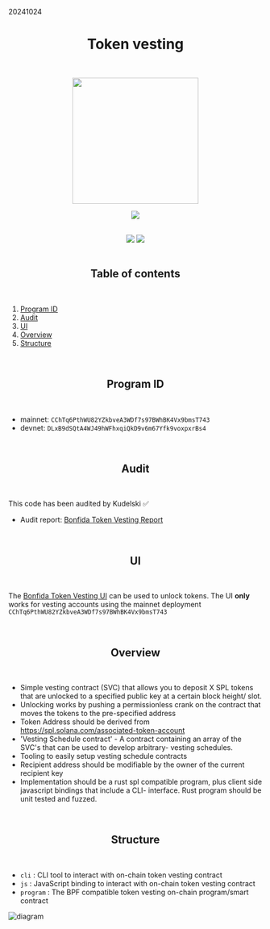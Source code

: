 20241024
<h1 align="center">Token vesting</h1>
<br />
<p align="center">
<img width="250" src="https://i.imgur.com/nn7LMNV.png"/>
</p>
<p align="center">
<a href="https://twitter.com/bonfida">
<img src="https://img.shields.io/twitter/url?label=Bonfida&style=social&url=https%3A%2F%2Ftwitter.com%2Fbonfida">
</a>
</p>

<br />

<div align="center">
<img src="https://img.shields.io/badge/TypeScript-007ACC?style=for-the-badge&logo=typescript&logoColor=white" />
<img src="https://img.shields.io/badge/Rust-000000?style=for-the-badge&logo=rust&logoColor=white" />

</div>

<br />
<h2 align="center">Table of contents</h2>
<br />

1. [Program ID](#program-id)
2. [Audit](#audit)
3. [UI](#ui)
4. [Overview](#overview)
5. [Structure](#structure)

<br />
<a name="program-id"></a>
<h2 align="center">Program ID</h2>
<br />

- mainnet: `CChTq6PthWU82YZkbveA3WDf7s97BWhBK4Vx9bmsT743`
- devnet: `DLxB9dSQtA4WJ49hWFhxqiQkD9v6m67Yfk9voxpxrBs4`

<br />
<a name="audit"></a>
<h2 align="center">Audit</h2>
<br />

This code has been audited by Kudelski ✅

- Audit report: [Bonfida Token Vesting Report](/audit/Bonfida_SecurityAssessment_Vesting_Final050521.pdf)

<br />
<a name="ui"></a>
<h2 align="center">UI</h2>
<br />

The [Bonfida Token Vesting UI](https://vesting.bonfida.org) can be used to unlock tokens. The UI **only** works for vesting accounts using the mainnet deployment `CChTq6PthWU82YZkbveA3WDf7s97BWhBK4Vx9bmsT743`

<br />
<a name="overview"></a>
<h2 align="center">Overview</h2>
<br />

- Simple vesting contract (SVC) that allows you to deposit X SPL tokens that are unlocked to a specified public key at a certain block height/ slot.
- Unlocking works by pushing a permissionless crank on the contract that moves the tokens to the pre-specified address
- Token Address should be derived from https://spl.solana.com/associated-token-account
- 'Vesting Schedule contract' - A contract containing an array of the SVC's that can be used to develop arbitrary- vesting schedules.
- Tooling to easily setup vesting schedule contracts
- Recipient address should be modifiable by the owner of the current recipient key
- Implementation should be a rust spl compatible program, plus client side javascript bindings that include a CLI- interface. Rust program should be unit tested and fuzzed.

<br />
<a name="structure"></a>
<h2 align="center">Structure</h2>
<br />

- `cli` : CLI tool to interact with on-chain token vesting contract
- `js` : JavaScript binding to interact with on-chain token vesting contract
- `program` : The BPF compatible token vesting on-chain program/smart contract

![diagram](assets/structure.png)
